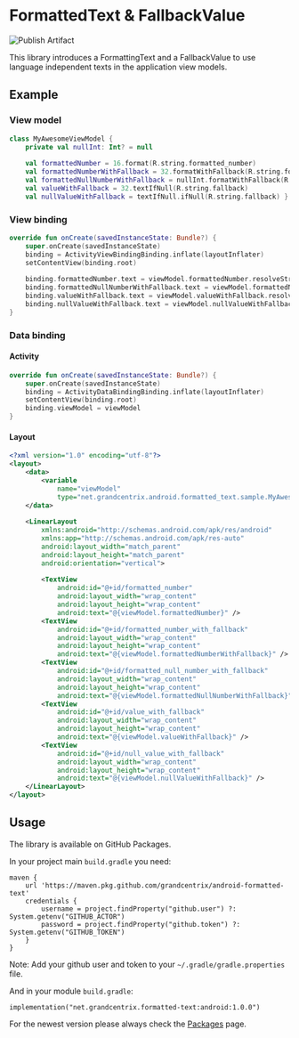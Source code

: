   
# FormattedText & FallbackValue  
  ![Publish Artifact](https://github.com/grandcentrix/android-formatted-text/workflows/Publish%20Artifact/badge.svg)    
    
This library introduces a FormattingText and a FallbackValue to use language independent texts in the application view models.     
    
## Example  
 
### View model

```kotlin
class MyAwesomeViewModel {    
    private val nullInt: Int? = null    
    
    val formattedNumber = 16.format(R.string.formatted_number)
    val formattedNumberWithFallback = 32.formatWithFallback(R.string.formatted_number, R.string.fallback)    
    val formattedNullNumberWithFallback = nullInt.formatWithFallback(R.string.formatted_number, R.string.fallback)    
    val valueWithFallback = 32.textIfNull(R.string.fallback)
    val nullValueWithFallback = textIfNull.ifNull(R.string.fallback) }  
``` 

### View binding

```kotlin
override fun onCreate(savedInstanceState: Bundle?) {    
    super.onCreate(savedInstanceState)    
    binding = ActivityViewBindingBinding.inflate(layoutInflater)    
    setContentView(binding.root)    
    
    binding.formattedNumber.text = viewModel.formattedNumber.resolveString(this)binding.formattedNumberWithFallback.text = viewModel.formattedNumberWithFallback.resolveString(this)    
    binding.formattedNullNumberWithFallback.text = viewModel.formattedNullNumberWithFallback.resolveString(this)    
    binding.valueWithFallback.text = viewModel.valueWithFallback.resolveString(this)
    binding.nullValueWithFallback.text = viewModel.nullValueWithFallback.resolveString(this)
}
```

### Data binding

#### Activity

```kotlin
override fun onCreate(savedInstanceState: Bundle?) {    
    super.onCreate(savedInstanceState)    
    binding = ActivityDataBindingBinding.inflate(layoutInflater)    
    setContentView(binding.root)    
    binding.viewModel = viewModel 
}
```

#### Layout

```XML     
<?xml version="1.0" encoding="utf-8"?>
<layout>        
    <data>    
        <variable
            name="viewModel"
            type="net.grandcentrix.android.formatted_text.sample.MyAwesomeViewModel" />
	</data>    
    
    <LinearLayout
	    xmlns:android="http://schemas.android.com/apk/res/android"  
	    xmlns:app="http://schemas.android.com/apk/res-auto"
	    android:layout_width="match_parent"
	    android:layout_height="match_parent"
	    android:orientation="vertical">
        
        <TextView
            android:id="@+id/formatted_number"
            android:layout_width="wrap_content"
            android:layout_height="wrap_content"
            android:text="@{viewModel.formattedNumber}" />
        <TextView
            android:id="@+id/formatted_number_with_fallback"
            android:layout_width="wrap_content"
            android:layout_height="wrap_content"
            android:text="@{viewModel.formattedNumberWithFallback}" />
        <TextView
            android:id="@+id/formatted_null_number_with_fallback"
            android:layout_width="wrap_content"
            android:layout_height="wrap_content"
            android:text="@{viewModel.formattedNullNumberWithFallback}" />
        <TextView
            android:id="@+id/value_with_fallback"
            android:layout_width="wrap_content"
            android:layout_height="wrap_content"
            android:text="@{viewModel.valueWithFallback}" />
        <TextView
            android:id="@+id/null_value_with_fallback"
            android:layout_width="wrap_content"
            android:layout_height="wrap_content"
            android:text="@{viewModel.nullValueWithFallback}" />
    </LinearLayout>
</layout>  
```

## Usage

The library is available on GitHub Packages.    
    
In your project main `build.gradle` you need:    
```
maven {
    url 'https://maven.pkg.github.com/grandcentrix/android-formatted-text'
    credentials {
        username = project.findProperty("github.user") ?: System.getenv("GITHUB_ACTOR")
        password = project.findProperty("github.token") ?: System.getenv("GITHUB_TOKEN")
    }
}
```
Note: Add your github user and token to your `~/.gradle/gradle.properties` file.    

And in your module `build.gradle`:    
    
```
implementation("net.grandcentrix.formatted-text:android:1.0.0")
```    

 For the newest version please always check the [Packages](https://github.com/grandcentrix/android-formatted-text/packages) page.